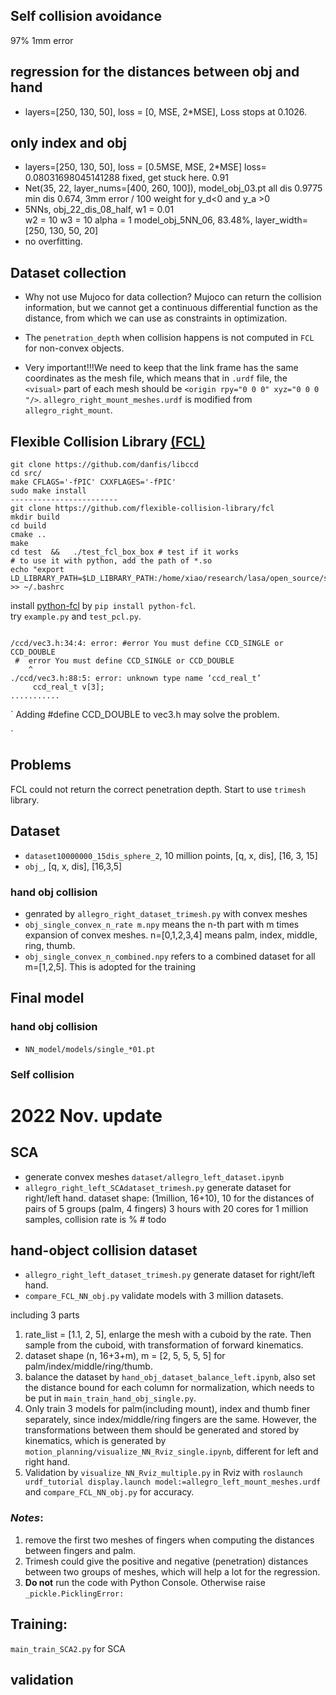 ## Self collision avoidance
97% 1mm error



## regression for the distances between obj and hand
 - layers=[250, 130, 50], loss = [0, MSE, 2*MSE], Loss stops at 0.1026.


## only index and obj
- layers=[250, 130, 50], loss = [0.5MSE, MSE, 2*MSE]  loss= 0.08031698045141288 fixed, get stuck here. 0.91
- Net(35, 22, layer_nums=[400, 260, 100]), model_obj_03.pt   all dis 0.9775  min dis 0.674, 3mm error /
100 weight for  y_d<0 and y_a >0
- 5NNs, obj_22_dis_08_half,
w1 = 0.01 \
w2 = 10
w3 = 10
alpha = 1   model_obj_5NN_06, 
83.48%, 
layer_width=[250, 130, 50, 20]
- no overfitting. 



## Dataset collection
- Why not use Mujoco for data collection? Mujoco can return the collision information,
but we cannot get a continuous differential function as the distance, from which we can use as constraints
in optimization.

- The `penetration_depth` when collision happens is not computed in `FCL` for non-convex objects.
- Very important!!!We need to keep that the link frame has the same coordinates as the mesh file, which means
  that in `.urdf` file, the `<visual>` part of each mesh should be `<origin rpy="0 0 0" xyz="0 0 0 "/>`.
  `allegro_right_mount_meshes.urdf` is modified from `allegro_right_mount`.


## Flexible Collision Library [(FCL)](https://github.com/flexible-collision-library/fcl)
```angular2html
git clone https://github.com/danfis/libccd
cd src/
make CFLAGS='-fPIC' CXXFLAGES='-fPIC'
sudo make install
------------------------
git clone https://github.com/flexible-collision-library/fcl
mkdir build
cd build
cmake ..
make
cd test  &&   ./test_fcl_box_box # test if it works
# to use it with python, add the path of *.so
echo "export LD_LIBRARY_PATH=$LD_LIBRARY_PATH:/home/xiao/research/lasa/open_source/simulation/fcl/build/lib" >> ~/.bashrc
```
install [python-fcl](https://github.com/neka-nat/python-fcl) by `pip install python-fcl`.\
try `example.py` and `test_pcl.py`.

```

/ccd/vec3.h:34:4: error: #error You must define CCD_SINGLE or CCD_DOUBLE
 #  error You must define CCD_SINGLE or CCD_DOUBLE
    ^
./ccd/vec3.h:88:5: error: unknown type name ‘ccd_real_t’
     ccd_real_t v[3];
...........
```
`
Adding #define CCD_DOUBLE to vec3.h may solve the problem.

`
## Problems
FCL could not return the correct penetration depth. Start to use `trimesh` library.

## Dataset
- `dataset10000000_15dis_sphere_2`,  10 million points,  [q, x, dis], [16, 3, 15]
- `obj_`, [q, x, dis], [16,3,5]

### hand obj collision
 - genrated by `allegro_right_dataset_trimesh.py` with convex meshes
 - `obj_single_convex_n_rate m.npy` means the n-th part with m times expansion of convex meshes. n=[0,1,2,3,4] means palm, index, middle, ring, thumb.
 - `obj_single_convex_n_combined.npy` refers to a combined dataset for all m=[1,2,5]. This is adopted for the training




 ## Final model
 ### hand obj collision
 - `NN_model/models/single_*01.pt`

 ### Self collision


# 2022 Nov. update

## SCA
- generate convex meshes `dataset/allegro_left_dataset.ipynb`
 - `allegro_right_left_SCAdataset_trimesh.py` generate dataset for right/left hand.
dataset shape: (1million, 16+10), 10 for the distances of pairs of 5 groups (palm, 4 fingers)
3 hours with 20 cores for 1 million samples,  collision rate is % # todo

## hand-object collision dataset
 - `allegro_right_left_dataset_trimesh.py` generate dataset for right/left hand.
 - `compare_FCL_NN_obj.py` validate models with 3 million datasets.


including 3 parts
1. rate_list = [1.1, 2, 5], enlarge the mesh with a cuboid by the rate. Then sample from the cuboid, with
transformation of forward kinematics.
2. dataset shape (n, 16+3+m), m = [2, 5, 5, 5, 5] for palm/index/middle/ring/thumb.
3. balance the dataset by `hand_obj_dataset_balance_left.ipynb`, also set the distance bound for each column for normalization, 
which needs to be put in `main_train_hand_obj_single.py`.
4. Only train 3 models for palm(including mount), index and thumb finer separately, since index/middle/ring fingers are the same.
However, the transformations between them should be generated and stored by kinematics,
which is generated by `motion_planning/visualize_NN_Rviz_single.ipynb`, different for left and right hand.
5. Validation by `visualize_NN_Rviz_multiple.py` in Rviz with `roslaunch urdf_tutorial display.launch model:=allegro_left_mount_meshes.urdf`
and `compare_FCL_NN_obj.py` for accuracy.

### *Notes*: 
1. remove the first two meshes of fingers when computing the distances between fingers and palm.
2. Trimesh could give the positive and negative (penetration) distances between two groups of meshes, which will
help a lot for the regression.
3. **Do not** run the code with Python Console. Otherwise raise  `_pickle.PicklingError:`



## Training:
`main_train_SCA2.py` for SCA 

## validation




 

